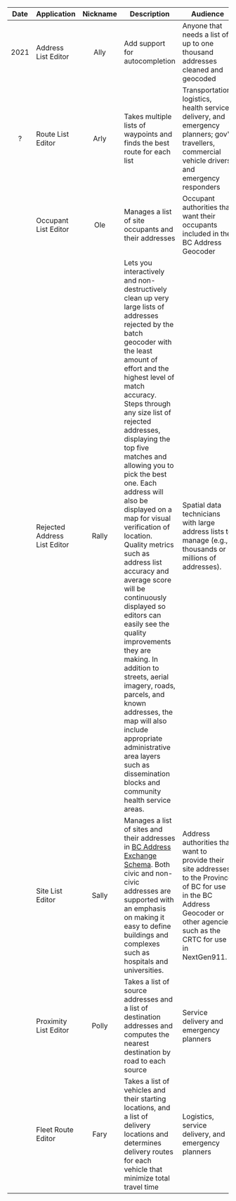 |Date|Application|Nickname|Description|Audience|
|:----:|----|:----:|----|----|
|2021|Address List Editor|Ally|Add support for autocompletion|Anyone that needs a list of up to one thousand addresses cleaned and geocoded
|?|Route List Editor|Arly|Takes multiple lists of waypoints and finds the best route for each list|Transportation, logistics, health service delivery, and emergency planners; gov't travellers, commercial vehicle drivers, and emergency responders
||Occupant List Editor|Ole|Manages a list of site occupants and their addresses|Occupant authorities that want their occupants included in the BC Address Geocoder
|| Rejected Address List Editor|Rally|Lets you interactively and non-destructively clean up very large lists of addresses rejected by the batch geocoder with the least amount of effort and the highest level of match accuracy. Steps through any size list of rejected  addresses, displaying the top five matches and allowing you to pick the best one. Each address will also be displayed on a map for visual verification of location. Quality metrics such as address list accuracy and average score will be continuously displayed so editors can easily see the quality improvements they are making. In addition to streets, aerial imagery, roads, parcels, and known addresses, the map will also include appropriate  administrative area layers such as dissemination blocks and community health service areas.|Spatial data technicians with large address lists to manage (e.g., thousands or millions of addresses).
||Site List Editor|Sally|Manages a list of sites and their addresses in [BC Address Exchange Schema](https://github.com/bcgov/ols-geocoder/blob/gh-pages/BCAddressExchangeSchema.md). Both civic and non-civic addresses are supported with an emphasis on making it easy to define buildings and complexes such as hospitals and universities.|Address authorities that want to provide their site addresses to the Province of BC for use in the BC Address Geocoder or other agencies such as the CRTC for use in NextGen911.
||Proximity List Editor|Polly|Takes a list of source addresses and a list of destination addresses and computes the nearest destination by road to each source|Service delivery and emergency planners
||Fleet Route Editor|Fary|Takes a list of vehicles and their starting locations, and a list of delivery locations and determines delivery routes for each vehicle that minimize total travel time|Logistics, service delivery, and emergency planners
